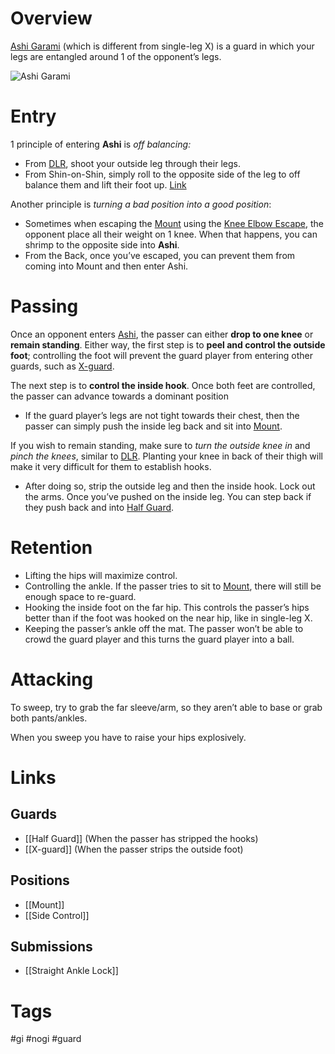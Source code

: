 # Overview
<u>Ashi Garami</u> (which is different from single-leg X) is a guard in which your legs are entangled around 1 of the opponent’s legs.

![Ashi Garami](https://cdn.shopify.com/s/files/1/0363/5125/files/Ashi-Entry-1024x576_large.jpg)
# Entry
1 principle of entering **Ashi** is *off balancing:*
- From [DLR](obsidian://open?vault=Obsidian-BJJ-Notes&file=Guards%2FDe%20La%20Riva), shoot your outside leg through their legs. 
- From Shin-on-Shin, simply roll to the opposite side of the leg to off balance them and lift their foot up. [Link](https://www.youtube.com/watch?v=kQQTST4DySY)

Another principle is *turning a bad position into a good position*:
- Sometimes when escaping the [Mount](obsidian://open?vault=Obsidian-BJJ-Notes&file=Positions%2FMount) using the [Knee Elbow Escape](obsidian://open?vault=Obsidian-BJJ-Notes&file=Escapes%2FKnee%20Elbow%20Escape), the opponent place all their weight on 1 knee. When that happens, you can shrimp to the opposite side into **Ashi**.
- From the Back, once you’ve escaped, you can prevent them from coming into Mount and then enter Ashi.
# Passing
Once an opponent enters <u>Ashi</u>, the passer can either **drop to one knee** or **remain standing**. Either way, the first step is to **peel and control the outside foot**; controlling the foot will prevent the guard player from entering other guards, such as [X-guard](obsidian://open?vault=Obsidian-BJJ-Notes&file=Guards%2FX-guard).

The next step is to **control the inside hook**. Once both feet are controlled, the passer can advance towards a dominant position
- If the guard player’s legs are not tight towards their chest, then the passer can simply push the inside leg back and sit into [Mount](obsidian://open?vault=Obsidian-BJJ-Notes&file=Positions%2FMount).

If you wish to remain standing, make sure to *turn the outside knee in* and *pinch the knees*, similar to [DLR](obsidian://open?vault=Obsidian-BJJ-Notes&file=Guards%2FDe%20La%20Riva). Planting your knee in back of their thigh will make it very difficult for them to establish hooks.
- After doing so, strip the outside leg and then the inside hook. Lock out the arms. Once you’ve pushed on the inside leg. You can step back if they push back and into [Half Guard](obsidian://open?vault=Obsidian-BJJ-Notes&file=Guards%2FHalf%20Guard).
# Retention
- Lifting the hips will maximize control.
- Controlling the ankle. If the passer tries to sit to [Mount](obsidian://open?vault=Obsidian-BJJ-Notes&file=Positions%2FMount), there will still be enough space to re-guard.
- Hooking the inside foot on the far hip. This controls the passer’s hips better than if the foot was hooked on the near hip, like in single-leg X.
- Keeping the passer’s ankle off the mat. The passer won’t be able to crowd the guard player and this turns the guard player into a ball.
# Attacking
To sweep, try to grab the far sleeve/arm, so they aren’t able to base or grab both pants/ankles.

When you sweep you have to raise your hips explosively.
# Links
## Guards
- [[Half Guard]] (When the passer has stripped the hooks)
- [[X-guard]] (When the passer strips the outside foot)
## Positions
- [[Mount]]
- [[Side Control]]
## Submissions
- [[Straight Ankle Lock]]
# Tags
#gi #nogi #guard 